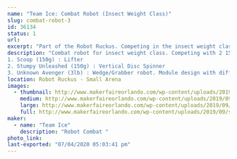 ```yaml
---
name: "Team Ice: Combat Robot (Insect Weight Class)"
slug: combat-robot-3
id: 36134
status: 1
url: 
excerpt: "Part of the Robot Ruckus. Competing in the insect weight class (150g and 3lb weight class)"
description: "Combat robot for insect weight class. Competing with 2 150g robots and 1 3lb robot.
1. Scoop (150g) : Lifter
2. Stumpy Unleashed (150g) : Vertical Disc Spinner
3. Unknown Avenger (3lb) : Wedge/Grabber robot. Module design with different fronts dependent on opponent."
location: Robot Ruckus - Small Arena
images:
  - thumbnail: http://www.makerfaireorlando.com/wp-content/uploads/2019/09/stumpy.jpg
    medium: http://www.makerfaireorlando.com/wp-content/uploads/2019/09/stumpy.jpg
    large: http://www.makerfaireorlando.com/wp-content/uploads/2019/09/stumpy.jpg
    full: http://www.makerfaireorlando.com/wp-content/uploads/2019/09/stumpy.jpg
maker:
  - name: "Team Ice"
    description: "Robot Combat "
photo_link: 
last-exported: "07/04/2020 05:03:41 pm"
---
```

